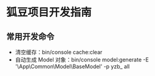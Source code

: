 # 狐豆项目开发指南

## 常用开发命令

* 清空缓存：bin/console cache:clear
* 自动生成 Model 对象：bin/console model:generate -E '\App\Common\Model\BaseModel' -p yzb_ all

